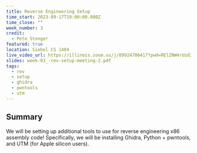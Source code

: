 ```yaml
---
title: Reverse Engineering Setup
time_start: 2023-09-17T19:00:00.000Z
time_close: ""
week_number: 3
credit:
  - Pete Stenger
featured: true
location: Siebel CS 1404
live_video_url: https://illinois.zoom.us/j/89924706417?pwd=RElZNW4rUzd3aUNlOVdHbG96TDA1QT09
slides: week-03_-rev-setup-meeting-2.pdf
tags:
  - rev
  - setup
  - ghidra
  - pwntools
  - utm
---
```

## S﻿ummary

W﻿e will be setting up additional tools to use for reverse engineering x86 assembly code! Specifically, we will be installing Ghidra, Python + pwntools, and UTM (for Apple silicon users).